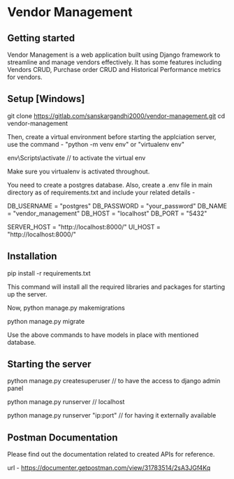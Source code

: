 # Vendor Management



## Getting started

Vendor Management is a web application built using Django framework to streamline and manage vendors effectively. It has some features including Vendors CRUD, Purchase order CRUD and Historical Performance metrics for vendors.


## Setup [Windows]

git clone https://gitlab.com/sanskargandhi2000/vendor-management.git
cd vendor-management

Then, create a virtual environment before starting the applciation server, use the command - 
"python -m venv env" or "virtualenv env"


env\Scripts\activate  // to activate the virtual env

Make sure you virtualenv is activated throughout.

You need to create a postgres database.
Also, create a .env file in main directory as of requirements.txt and include your related details - 


DB_USERNAME = "postgres"
DB_PASSWORD = "your_password"
DB_NAME = "vendor_management"
DB_HOST = "localhost"
DB_PORT = "5432"
 
SERVER_HOST = "http://localhost:8000/"
UI_HOST = "http://localhost:8000/"


## Installation

pip install -r requirements.txt

This command will install all the required libraries and packages for starting up the server.

Now,
python manage.py makemigrations


python manage.py migrate

Use the above commands to have models in place with mentioned database.

## Starting the server

python manage.py createsuperuser  // to have the access to django admin panel

python manage.py runserver // localhost


python manage.py runserver "ip:port" // for having it externally available


## Postman Documentation

Please find out the documentation related to created APIs for reference.

url - https://documenter.getpostman.com/view/31783514/2sA3JGf4Kq